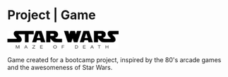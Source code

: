 # Project | Game

<img src="img/Star-Wars-Maze-Of-Death.svg" width=50%>

Game created for a bootcamp project, inspired by the 80's arcade games and the awesomeness of Star Wars.
